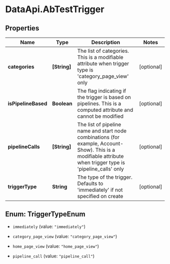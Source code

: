 # DataApi.AbTestTrigger

## Properties

Name | Type | Description | Notes
------------ | ------------- | ------------- | -------------
**categories** | **[String]** | The list of categories. This is a modifiable attribute when trigger type is &#39;category_page_view&#39; only | [optional] 
**isPipelineBased** | **Boolean** | The flag indicating if the trigger is based on pipelines. This is a computed attribute and cannot be modified | [optional] 
**pipelineCalls** | **[String]** | The list of pipeline name and start node combinations (for example, Account-Show). This is a modifiable attribute when trigger type is &#39;pipeline_calls&#39; only | [optional] 
**triggerType** | **String** | The type of the trigger. Defaults to &#39;immediately&#39; if not specified on create | [optional] 



## Enum: TriggerTypeEnum


* `immediately` (value: `"immediately"`)

* `category_page_view` (value: `"category_page_view"`)

* `home_page_view` (value: `"home_page_view"`)

* `pipeline_call` (value: `"pipeline_call"`)




